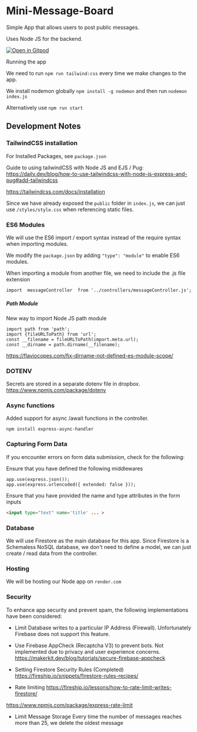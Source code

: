 # Mini-Message-Board
Simple App that allows users to post public messages. 

Uses Node JS for the backend. 

[![Open in Gitpod](https://gitpod.io/button/open-in-gitpod.svg)](https://gitpod.io/#github.com/yxuan1996/Mini-Message-Board)

Running the app

We need to run `npm run tailwind:css` every time we make changes to the app.

We install nodemon globally `npm install -g nodemon` and then run `nodemon index.js`

Alternatively use `npm run start`

## Development Notes

### TailwindCSS installation

For Installed Packages, see `package.json`

Guide to using tailwindCSS with Node JS and EJS / Pug: https://daily.dev/blog/how-to-use-tailwindcss-with-node-js-express-and-pug#add-tailwindcss

https://tailwindcss.com/docs/installation 

Since we have already exposed the `public` folder in `index.js`, we can just use `/styles/style.css` when referencing static files.

### ES6 Modules
We will use the ES6 import / export syntax instead of the require syntax when importing modules. 

We modify the `package.json` by adding `"type": "module"` to enable ES6 modules.

When importing a module from another file, we need to include the .js file extension
```JS
import  messageController  from '../controllers/messageController.js';
```

##### Path Module
New way to import Node JS path module

```JS
import path from 'path';
import {fileURLToPath} from 'url';
const __filename = fileURLToPath(import.meta.url);
const __dirname = path.dirname(__filename);
```

https://flaviocopes.com/fix-dirname-not-defined-es-module-scope/

### DOTENV
Secrets are stored in a separate dotenv file in dropbox. 
https://www.npmjs.com/package/dotenv

### Async functions
Added support for async /await functions in the controller. 

```
npm install express-async-handler
```

### Capturing Form Data
If you encounter errors on form data submission, check for the following:

Ensure that you have defined the following middlewares
```JS
app.use(express.json());
app.use(express.urlencoded({ extended: false }));
```

Ensure that you have provided the name and type attributes in the form inputs
```HTML
<input type="text" name='title' ... >
```

### Database
We will use Firestore as the main database for this app. Since Firestore is a Schemaless NoSQL database, we don't need to define a model, we can just create / read data from the controller. 

### Hosting
We will be hosting our Node app on `render.com`

### Security
To enhance app security and prevent spam, the following implementations have been considered:

- Limit Database writes to a particular IP Address (Firewall). Unfortunately Firebase does not support this feature. 
- Use Firebase AppCheck (Recaptcha V3) to prevent bots. Not implemented due to privacy and user experience concerns. 
https://makerkit.dev/blog/tutorials/secure-firebase-appcheck

- Setting Firestore Security Rules (Completed)
https://fireship.io/snippets/firestore-rules-recipes/

- Rate limiting
https://fireship.io/lessons/how-to-rate-limit-writes-firestore/

https://www.npmjs.com/package/express-rate-limit

- Limit Message Storage
Every time the number of messages reaches more than 25, we delete the oldest message

